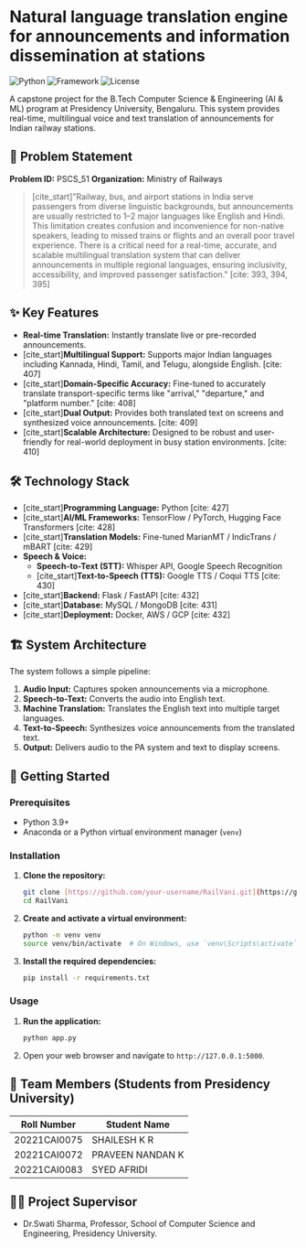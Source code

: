 # Natural language translation engine for announcements and information dissemination at stations

![Python](https://img.shields.io/badge/python-3.9+-blue.svg)
![Framework](https://img.shields.io/badge/Framework-Flask/FastAPI-orange)
![License](https://img.shields.io/badge/License-MIT-green.svg)

A capstone project for the B.Tech Computer Science & Engineering (AI & ML) program at Presidency University, Bengaluru. This system provides real-time, multilingual voice and text translation of announcements for Indian railway stations.

## 📜 Problem Statement
**Problem ID:** PSCS_51
**Organization:** Ministry of Railways

> [cite_start]"Railway, bus, and airport stations in India serve passengers from diverse linguistic backgrounds, but announcements are usually restricted to 1–2 major languages like English and Hindi. This limitation creates confusion and inconvenience for non-native speakers, leading to missed trains or flights and an overall poor travel experience. There is a critical need for a real-time, accurate, and scalable multilingual translation system that can deliver announcements in multiple regional languages, ensuring inclusivity, accessibility, and improved passenger satisfaction." [cite: 393, 394, 395]

## ✨ Key Features
- **Real-time Translation:** Instantly translate live or pre-recorded announcements.
- [cite_start]**Multilingual Support:** Supports major Indian languages including Kannada, Hindi, Tamil, and Telugu, alongside English. [cite: 407]
- [cite_start]**Domain-Specific Accuracy:** Fine-tuned to accurately translate transport-specific terms like "arrival," "departure," and "platform number." [cite: 408]
- [cite_start]**Dual Output:** Provides both translated text on screens and synthesized voice announcements. [cite: 409]
- [cite_start]**Scalable Architecture:** Designed to be robust and user-friendly for real-world deployment in busy station environments. [cite: 410]

## 🛠️ Technology Stack
- [cite_start]**Programming Language:** Python [cite: 427]
- [cite_start]**AI/ML Frameworks:** TensorFlow / PyTorch, Hugging Face Transformers [cite: 428]
- [cite_start]**Translation Models:** Fine-tuned MarianMT / IndicTrans / mBART [cite: 429]
- **Speech & Voice:**
    - **Speech-to-Text (STT):** Whisper API, Google Speech Recognition
    - [cite_start]**Text-to-Speech (TTS):** Google TTS / Coqui TTS [cite: 430]
- [cite_start]**Backend:** Flask / FastAPI [cite: 432]
- [cite_start]**Database:** MySQL / MongoDB [cite: 431]
- [cite_start]**Deployment:** Docker, AWS / GCP [cite: 432]

## 🏗️ System Architecture



The system follows a simple pipeline:
1.  **Audio Input:** Captures spoken announcements via a microphone.
2.  **Speech-to-Text:** Converts the audio into English text.
3.  **Machine Translation:** Translates the English text into multiple target languages.
4.  **Text-to-Speech:** Synthesizes voice announcements from the translated text.
5.  **Output:** Delivers audio to the PA system and text to display screens.

## 🚀 Getting Started

### Prerequisites
- Python 3.9+
- Anaconda or a Python virtual environment manager (`venv`)

### Installation
1.  **Clone the repository:**
    ```sh
    git clone [https://github.com/your-username/RailVani.git](https://github.com/your-username/RailVani.git)
    cd RailVani
    ```
2.  **Create and activate a virtual environment:**
    ```sh
    python -m venv venv
    source venv/bin/activate  # On Windows, use `venv\Scripts\activate`
    ```
3.  **Install the required dependencies:**
    ```sh
    pip install -r requirements.txt
    ```

### Usage
1.  **Run the application:**
    ```sh
    python app.py
    ```
2.  Open your web browser and navigate to `http://127.0.0.1:5000`.

## 👥 Team Members (Students from Presidency University)

| Roll Number   | Student Name       |
|---------------|--------------------|
| 20221CAI0075  | SHAILESH K R       |
| 20221CAI0072  | PRAVEEN NANDAN K   |
| 20221CAI0083  | SYED AFRIDI        |

## 🧑‍🏫 Project Supervisor
- Dr.Swati Sharma, Professor, School of Computer Science and Engineering, Presidency University. 

